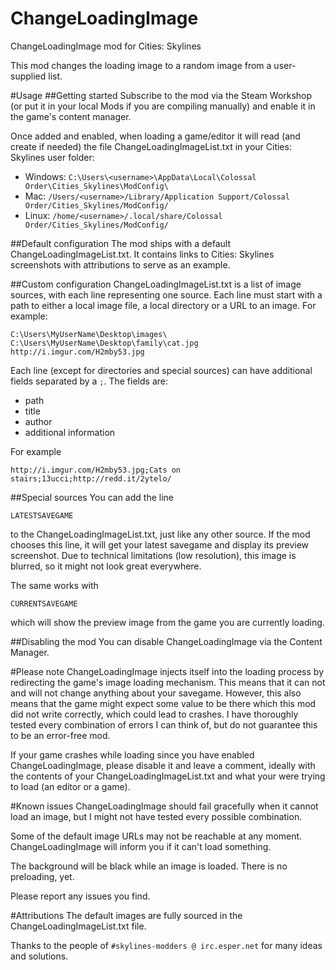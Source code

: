 # ChangeLoadingImage
ChangeLoadingImage mod for Cities: Skylines

This mod changes the loading image to a random image from a user-supplied list.

#Usage
##Getting started
Subscribe to the mod via the Steam Workshop (or put it in your local Mods if you are compiling manually) and enable it in the game's content manager.

Once added and enabled, when loading a game/editor it will read (and create if needed) the file ChangeLoadingImageList.txt in your Cities: Skylines user folder:
* Windows: `C:\Users\<username>\AppData\Local\Colossal Order\Cities_Skylines\ModConfig\`
* Mac: `/Users/<username>/Library/Application Support/Colossal Order/Cities_Skylines/ModConfig/`
* Linux: `/home/<username>/.local/share/Colossal Order/Cities_Skylines/ModConfig/`

##Default configuration
The mod ships with a default ChangeLoadingImageList.txt. It contains links to Cities: Skylines screenshots with attributions to serve as an example.

##Custom configuration
ChangeLoadingImageList.txt is a list of image sources, with each line representing one source. Each line must start with a path to either a local image file, a local directory or a URL to an image. For example:
```
C:\Users\MyUserName\Desktop\images\
C:\Users\MyUserName\Desktop\family\cat.jpg
http://i.imgur.com/H2mby53.jpg
```

Each line (except for directories and special sources) can have additional fields separated by a `;`. The fields are: 
* path
* title
* author
* additional information

For example
```
http://i.imgur.com/H2mby53.jpg;Cats on stairs;13ucci;http://redd.it/2ytelo/
```

##Special sources
You can add the line
```
LATESTSAVEGAME
```
to the ChangeLoadingImageList.txt, just like any other source. If the mod chooses this line, it will get your latest savegame and display its preview screenshot. Due to technical limitations (low resolution), this image is blurred, so it might not look great everywhere.

The same works with
```
CURRENTSAVEGAME
```
which will show the preview image from the game you are currently loading. 

##Disabling the mod
You can disable ChangeLoadingImage via the Content Manager.

#Please note
ChangeLoadingImage injects itself into the loading process by redirecting the game's image loading mechanism. This means that it can not and will not change anything about your savegame. However, this also means that the game might expect some value to be there which this mod did not write correctly, which could lead to crashes. I have thoroughly tested every combination of errors I can think of, but do not guarantee this to be an error-free mod.

If your game crashes while loading since you have enabled ChangeLoadingImage, please disable it and leave a comment, ideally with the contents of your ChangeLoadingImageList.txt and what your were trying to load (an editor or a game).

#Known issues
ChangeLoadingImage should fail gracefully when it cannot load an image, but I might not have tested every possible combination.

Some of the default image URLs may not be reachable at any moment. ChangeLoadingImage will inform you if it can't load something.

The background will be black while an image is loaded. There is no preloading, yet.

Please report any issues you find.

#Attributions
The default images are fully sourced in the ChangeLoadingImageList.txt file.

Thanks to the people of `#skylines-modders @ irc.esper.net` for many ideas and solutions.
